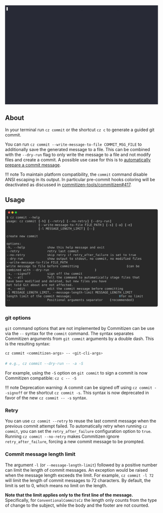 ![Using Commitizen cli](../images/demo.gif)

## About

In your terminal run `cz commit` or the shortcut `cz c` to generate a guided git commit.

You can run `cz commit --write-message-to-file COMMIT_MSG_FILE` to additionally save the
generated message to a file. This can be combined with the `--dry-run` flag to only
write the message to a file and not modify files and create a commit. A possible use
case for this is to [automatically prepare a commit message](../tutorials/auto_prepare_commit_message.md).


!!! note
    To maintain platform compatibility, the `commit` command disable ANSI escaping in its output.
    In particular pre-commit hooks coloring will be deactivated as discussed in [commitizen-tools/commitizen#417](https://github.com/commitizen-tools/commitizen/issues/417).

## Usage

![cz commit --help](../images/cli_help/cz_commit___help.svg)

### git options

`git` command options that are not implemented by Commitizen can be use via the `--` syntax for the `commit` command.
The syntax separates Commitizen arguments from `git commit` arguments by a double dash. This is the resulting syntax:
```sh
cz commit <commitizen-args> -- <git-cli-args>

# e.g., cz commit --dry-run -- -a -S
```
For example, using the `-S` option on `git commit` to sign a commit is now Commitizen compatible: `cz c -- -S`

!!! note
    Deprecation warning: A commit can be signed off using `cz commit --signoff` or the shortcut `cz commit -s`.
    This syntax is now deprecated in favor of the new `cz commit -- -s` syntax.

### Retry

You can use `cz commit --retry` to reuse the last commit message when the previous commit attempt failed.
To automatically retry when running `cz commit`, you can set the `retry_after_failure`
configuration option to `true`. Running `cz commit --no-retry` makes Commitizen ignore `retry_after_failure`, forcing
a new commit message to be prompted.

### Commit message length limit

The argument `-l` (or `--message-length-limit`) followed by a positive number can limit the length of commit messages.
An exception would be raised when the message length exceeds the limit.
For example, `cz commit -l 72` will limit the length of commit messages to 72 characters.
By default, the limit is set to 0, which means no limit on the length.

**Note that the limit applies only to the first line of the message.**
Specifically, for `ConventionalCommitsCz` the length only counts from the type of change to the subject,
while the body and the footer are not counted.
